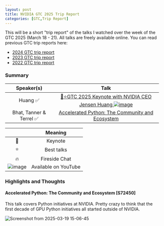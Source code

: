 ```yaml
---
layout: post
title: NVIDIA GTC 2025 Trip Report
categories: [GTC,Trip Report]
---
```


This will be a short "trip report" of the talks I watched over the week of the GTC 2025 (March 18 - 21). All talks are freely available online. You can read previous GTC trip reports here:

* [2024 GTC trip report](https://codereport.github.io/GTC2024TripReport/)
* [2023 GTC trip report](https://codereport.github.io/GTC2023TripReport/)
* [2022 GTC trip report](https://codereport.github.io/GTC2022TripReport/)

### Summary

|       Speaker(s)        |                                                                                                      Talk                                                                                                      |
| :---------------------: | :------------------------------------------------------------------------------------------------------------------------------------------------------------------------------------------------------------: |
|        Huang  ✅         | [🌟⭐GTC 2025 Keynote with NVIDIA CEO Jensen Huang ![image](https://user-images.githubusercontent.com/36027403/159814936-5d2289c8-5ac5-4c04-b4b2-22b6f8f4b9a9.png)](https://www.youtube.com/watch?v=_waPvOwL9Z8) |
| Bhat, Tanner & Terrel ✅ |                            [Accelerated Python: The Community and Ecosystem](https://register.nvidia.com/flow/nvidia/gtcs25/vap/page/vsessioncatalog/session/1727176757800001qp7T)                             |

|                                                                                                                 |       Meaning        |
| :-------------------------------------------------------------------------------------------------------------: | :------------------: |
|                                                        🌟                                                        |       Keynote        |
|                                                        ⭐                                                        |      Best talks      |
|                                                        🔥                                                        |    Fireside Chat     |
| ![image](https://user-images.githubusercontent.com/36027403/159814936-5d2289c8-5ac5-4c04-b4b2-22b6f8f4b9a9.png) | Available on YouTube |

### Highlights and Thoughts

#### Accelerated Python: The Community and Ecosystem [S72450]

This talk covers Python initiatives at NVIDIA. Pretty crazy to think that the first decade of GPU Python initiatives all started outside of NVIDIA.

![Screenshot from 2025-03-19 15-06-45](https://github.com/user-attachments/assets/cad15527-748a-4754-84c1-7db6acbad252)